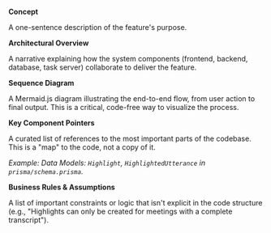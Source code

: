 **Concept**

A one-sentence description of the feature's purpose.

**Architectural Overview**

A narrative explaining how the system components (frontend, backend, database, task server) collaborate to deliver the feature.

**Sequence Diagram**

A Mermaid.js diagram illustrating the end-to-end flow, from user action to final output. This is a critical, code-free way to visualize the process.

**Key Component Pointers**

A curated list of references to the most important parts of the codebase. This is a "map" to the code, not a copy of it.

*Example: Data Models: `Highlight`, `HighlightedUtterance` in `prisma/schema.prisma`.*

**Business Rules & Assumptions**

A list of important constraints or logic that isn't explicit in the code structure (e.g., "Highlights can only be created for meetings with a complete transcript"). 
